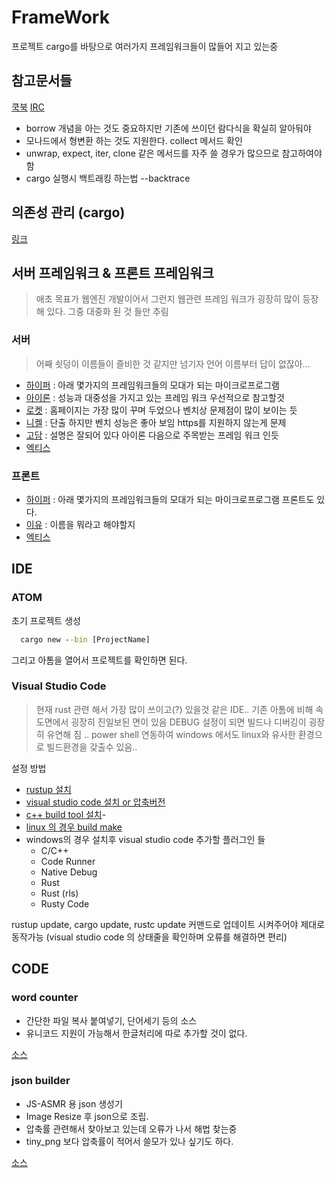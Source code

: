 # FrameWork

프로젝트 cargo를 바탕으로 여러가지 프레임워크들이 많들어 지고 있는중

## 참고문서들

[쿡북](https://rust-lang-nursery.github.io/rust-cookbook/intro.html)
[IRC](https://client00.chat.mibbit.com/?server=irc.mozilla.org&channel=%23rust)

- borrow 개념을 아는 것도 중요하지만 기존에 쓰이던 람다식을 확실히 알아둬야
- 모나드에서 형변환 하는 것도 지원한다. collect 메서드 확인
- unwrap, expect, iter, clone 같은 메서드를 자주 쓸 경우가 많으므로 참고하여야 함
- cargo 실행시 백트래킹 하는법 --backtrace

## 의존성 관리 (cargo)

[링크](https://crates.io/)

## 서버 프레임워크 & 프론트 프레임워크

> 애초 목표가 웹엔진 개발이어서 그런지 웹관련 프레임 워크가 굉장히 많이 등장해 있다. 그중 대중화 된 것 들만 추림

### 서버

>어째 쇳덩이 이름들이 즐비한 것 같지만 넘기자 언어 이름부터 답이 없잖아...
- [하이퍼](https://hyper.rs/) : 아래 몇가지의 프레임워크들의 모대가 되는 마이크로프로그램 
- [아이론](http://ironframework.io/) : 성능과 대중성을 가지고 있는 프레임 워크 우선적으로 참고할것
- [로켓](https://rocket.rs/) : 홈페이지는 가장 많이 꾸며 두었으나 벤치상 문제점이 많이 보이는 듯
- [니켈](http://nickel-org.github.io/) : 단출 하지만 벤치 성능은 좋아 보임 https를 지원하지 않는게 문제
- [고담](https://gotham.rs/) : 설명은 잘되어 있다 아이론 다음으로 주목받는 프레임 워크 인듯
- [엑티스](https://actix.rs/)

### 프론트 

- [하이퍼](https://hyper.rs/) : 아래 몇가지의 프레임워크들의 모대가 되는 마이크로프로그램 프론트도 있다.
- [이유](https://github.com/DenisKolodin/yew) : 이름을 뭐라고 해야할지
- [엑티스](https://actix.rs/)

## IDE

### ATOM

초기 프로젝트 생성

```cmd
  cargo new --bin [ProjectName]
```

그리고 아톰을 열어서 프로젝트를 확인하면 된다.

### Visual Studio Code

>현재 rust 관련 해서 가장 많이 쓰이고(?) 있을것 같은 IDE..
>기존 아톰에 비해 속도면에서 굉장히 진일보된 면이 있음 DEBUG 설정이 되면 빌드나 디버깅이 굉장히 유연해 짐 ..
>power shell 연동하여 windows 에서도 linux와 유사한 환경으로 빌드환경을 갖출수 있음..


설정 방법

- [rustup 설치](https://rustup.rs/)
- [visual studio code 설치 or 압축버전](https://code.visualstudio.com/)
- [c++ build tool 설치](https://visualstudio.microsoft.com/ko/visual-cpp-build-tools/?rr=https%3A%2F%2Fgithub.com%2F)-
- [linux 의 경우 build make](https://sagiegurari.github.io/cargo-make/)
- windows의 경우 설치후 visual studio code 추가할 플러그인 들
  - C/C++
  - Code Runner
  - Native Debug
  - Rust
  - Rust (rls)
  - Rusty Code

rustup update, cargo update, rustc update 커맨드로 업데이트 시켜주어야 제대로 동작가능 
(visual studio code 의 상태줄을 확인하며 오류를 해결하면 편리)

## CODE

### word counter

- 간단한 파일 복사 붙여넣기, 단어세기 등의 소스
- 유니코드 지원이 가능해서 한글처리에 따로 추가할 것이 없다.

[소스](https://github.com/sipubot/WIKI/blob/master/Compiler/Rust/word_counter.rs)

### json builder 

- JS-ASMR 용 json 생성기 
- Image Resize 후 json으로 조립.
- 압축률 관련해서 찾아보고 있는데 오류가 나서 해법 찾는중 
- tiny_png 보다 압축률이 적어서 쓸모가 있나 싶기도 하다. 

[소스](https://github.com/sipubot/WIKI/blob/master/Compiler/Rust/json_build.rs)
